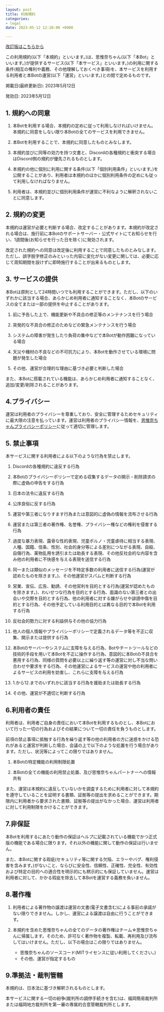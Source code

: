```yaml
---
layout: post
title: 利用規約
categories:
- legal
date: 2023-05-12 12:20:00 +0900

---
```

[改訂版はこちらから]({{site.url}}/legal/new/bot-tos)

この利用規約(以下「本規約」といいます。)は、思惟奈ちゃん(以下「本Bot」といいます。)が提供するサービス(以下「本サービス」といいます。)の利用に関する条件(相互の権利や義務、その他理解しておくべき事項)を、本サービスを利用する利用者と本Botの運営(以下「運営」といいます。)との間で定めるものです。

掲載日(最終更新日): 2023年5月12日

発効日: 2023年5月12日

## 1. 規約への同意

1. 本Botを利用する場合、本規約の定めに従って利用しなければいけません。本規約に同意をしない限り本Botの全てのサービスを利用できません。

2. 本Botを利用することで、本規約に同意したものとみなします。

3. 本規約並びに同等の効力を持つ文書と、Discordの各種規約と衝突する場合はDiscord側の規約が優先されるものとします。

4. 本規約の他に個別に利用に関する条件(以下「個別利用条件」といいます。)を公開することがあり、利用者は本規約のほかに個別利用条件の定めにも従って利用しなければなりません。

5. 利用者は、本規約並びに個別利用条件が運営に不利なように解釈されないことに同意します。

## 2. 規約の変更

本規約は運営が必要と判断する場合、改定することがあります。本規約が改定される場合は、施行前に本Botのサポートサーバー・公式サイトにてお知らせを行い、1週間後(お知らせを行った日を除く)に発効されます。

改定された規約への同意は改定後に利用することで同意したものとみなします。ただし、誤字脱字修正のみといった内容に変化がない変更に関しては、必要に応じて周知期間を設けずに即時施行することが出来るものとします。

## 3. サービスの提供

本Botは原則として24時間いつでも利用することができます。ただし、以下のいずれかに該当する場合、あらかじめ利用者に通知することなく、本Botのサービスの全てまたは一部の提供を中止することがあります。

1. 前に予告した上で、機能更新や不具合の修正等のメンテナンスを行う場合

2. 突発的な不具合の修正のためなどの緊急メンテナンスを行う場合

3. システムの障害が発生したり負荷の集中などで本Botが動作困難になっている場合

4. 天災や機材の不良などの不可抗力により、本Botを動作させている環境に問題が発生した場合

5. その他、運営が合理的な理由に基づき必要と判断した場合

また、本Botに搭載されている機能は、あらかじめ利用者に通知することなく、追加/変更/削除されることがあります。

## 4.プライバシー

運営は利用者のプライバシーを尊重しており、安全に管理するためセキュリティに最大限の注意を払っています。運営は利用者のプライバシー情報を、[思惟奈ちゃんプライバシーポリシー](https://sina-chan.com/legal/bot-privacy-policy)に従って適切に管理します。

## 5. 禁止事項

本サービスに関する利用者による以下のような行為を禁止します。

1. Discordの各種規約に違反する行為

2. 本Botのプライバシーポリシーで定める収集するデータの開示・削除請求の際に虚偽の申告をする行為

3. 日本の法令に違反する行為

4. 公序良俗に反する行為

5. 運営や第三者になりすます行為または意図的に虚偽の情報を流布させる行為

6. 運営または第三者の著作権、名誉権、プライバシー権などの権利を侵害する行為

7. 過度な暴力表現、露骨な性的表現、児童ポルノ・児童虐待に相当する表現、人種、国籍、信条、性別、社会的身分等による差別につながる表現、自殺、自傷行為、薬物乱用を誘引または助長する表現、その他反社会的な内容を含み他の利用者に不快感を与える表現を送信する行為

8. 同一または類似のメッセージを不特定多数の利用者に送信する行為(運営が認めたものを除きます。)、その他運営がスパムと判断する行為

9. 営業、宣伝、広告、勧誘、その他営利を目的とする行為(運営が認めたものを除きます。)、わいせつな行為を目的とする行為、面識のない第三者との出会いや交際を目的とする行為、他の利用者に対する嫌がらせや誹謗中傷を目的とする行為、その他予定している利用目的とは異なる目的で本Botを利用する行為

10. 反社会的勢力に対する利益供与その他の協力行為

11. 他人の個人情報やプライバシーポリシーで定義されるデータ等を不正に収集、開示または提供する行為

12. 本Botのサーバーやシステムに支障を与える行為、Botやチートツールなどの技術的手段を用いて本Botを不正に操作する行為、意図的に本Botの不具合を悪用する行為、同様の質問を必要以上に繰り返す等の運営に対し不当な問い合わせや要求をする行為、その他運営によるサービスの運営や他の利用者によるサービスの利用を妨害し、これらに支障を与える行為

13. 1.から12.までのいずれかに該当する行為を援助または助長する行為

14. その他、運営が不適切と判断する行為

## 6.利用者の責任

利用者は、利用者ご自身の責任において本Botを利用するものとし、本Botにおいて行った一切の行為およびその結果について一切の責任を負うものとします。

前項の禁止事項に抵触する行為を繰り返す等の他の利用者の方に迷惑をかける恐れがあると運営が判断した場合、会議の上で以下のような処置を行う場合があります。ただし、状況等によってこの限りではありません。

1. 本Botの特定機能の利用制限処置

2. 本Botの全ての機能の利用禁止処置、及び思惟奈ちゃんパートナーへの情報共有

また、運営は本規約に違反していないかを調査するために利用者に対して本規約を遵守していることを証明する書類、証拠等の提出を求めることができます。期限内に利用者から要求された書類、証拠等の提出がなかった場合、運営は利用者に対して利用制限をかけることができます。

## 7.非保証

本Botを利用するにあたり動作の保証はヘルプに記載されている機能でかつ正式版の機能である場合に限ります。それ以外の機能に関して動作の保証は行いません。

また、本Botに関する瑕疵(セキュリティ等に関する欠陥、エラーやバグ、権利侵害を含みます。)がないこと、ならびに安全性、信頼性、正確性、完全性、有効性および特定の目的への適合性を明示的にも黙示的にも保証していません。運営は利用者に対して、かかる瑕疵を除去して本Botを運営する義務を負いません。

## 8.著作権

1. 利用者による著作物の譲渡は運営の文書(電子文書含む)による事前の承諾がない限りできません。しかし、運営による譲渡は自由に行うことができます。

2. 本規約を含めた思惟奈ちゃんの全てのデータの著作権はチーム☆思惟奈ちゃんに帰属します。そのため、許可なく著作物を複製、転載、再利用及び流布してはいけません。ただし、以下の場合はこの限りではありません。

    - 思惟奈ちゃんのソースコード(MITライセンスに従い利用してください。)
    - その他、運営が指定するもの

## 9.準拠法・裁判管轄

本規約は、日本法に基づき解釈されるものとします。

本サービスに関する一切の紛争(裁判所の調停手続きを含む)は、福岡簡易裁判所または福岡地方裁判所を第一審の専属的合意管轄裁判所とします。